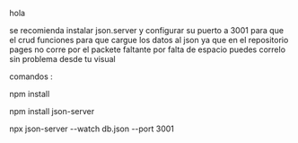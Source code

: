 hola

se recomienda instalar json.server y configurar su puerto a 3001 para que el crud funciones para que cargue   los datos al json
ya que en el repositorio pages no corre por el packete faltante por falta de espacio puedes correlo sin problema desde tu visual

comandos :

npm install


npm install json-server


npx json-server --watch db.json --port 3001
